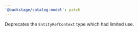 ```yaml
---
'@backstage/catalog-model': patch
---
```


Deprecates the `EntityRefContext` type which had limited use.
